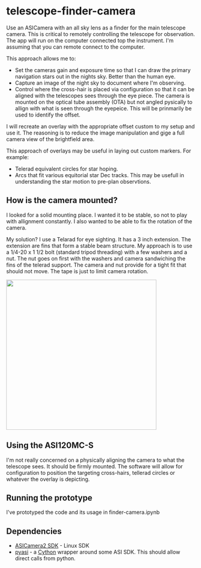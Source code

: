 # telescope-finder-camera

Use an ASICamera with an all sky lens as a finder for the main telescope camera. This is critical to remotely controlling the telescope for observation. The app will run on the computer connected top the instrument. I'm assuming that you can remote connect to the computer.

This approach allows me to:

* Set the cameras gain and exposure time so that I can draw the primary navigation stars out in the nights sky. Better than the human eye.
* Capture an image of the night sky to document where I'm observing.
* Control where the cross-hair is placed via configuration so that it can be aligned with the telescopes sees through the eye piece. The camera is mounted on the optical tube assembly (OTA) but not angled pysically to allign with what is seen through the eyepeice. This will be prinmarily be used to identify the offset. 

I will recreate an overlay with the appropriate offset custom to my setup and use it. The reasoning is to reduce the image manipulation and gige a full camera view of the brightfield area.  

This approach of overlays may be useful in laying out custom markers. For example:

* Telerad equivalent circles for star hoping.
* Arcs that fit various equitorial star Dec tracks. This may be usefull in understanding the star motion to pre-plan observtions.  

## How is the camera mounted?

I looked for a solid mounting place. I wanted it to be stable, so not to play with allignment constantly. I also wanted to be able to fix the rotation of the camera. 

My solution? I use a Telarad for eye sighting. It has a 3 inch extension. The extension are fins that form a stable beam structure. My approach is to use a 1/4-20 x 1 1/2 bolt (standard tripod threading) with a few washers and a nut. The nut goes on first with the washers and camera sandwiching the fins of the telerad support. The camera and nut provide for a tight fit that should not move. The tape is just to limit camera rotation.

<image src="doc_images/finder-camera-mount.jpg" height=400>

## Using the ASI120MC-S

I'm not really concerned on a physically aligning the camera to what the telescope sees. It should be firmly mounted. The software will allow for configuration to position the targeting cross-hairs, tellerad circles or whatever the overlay is depicting.

## Running the prototype

I've prototyped the code and its usage in finder-camera.ipynb

## Dependencies

* [ASICamera2 SDK](https://download.astronomy-imaging-camera.com/download/asi-camera-sdk-linux-mac/?wpdmdl=381) - Linux SDK
* [pyasi](https://github.com/j0r1/pyasi) - a [Cython](https://cython.org/) wrapper around some ASI SDK. This should allow direct calls from python.
